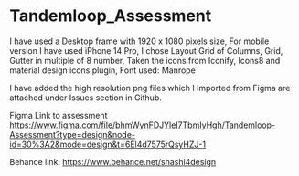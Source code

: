 # Tandemloop_Assessment
I have used a Desktop frame with 1920 x 1080 pixels size,
For mobile version I have used iPhone 14 Pro,
I chose Layout Grid of Columns, Grid, Gutter in multiple of 8 number,
Taken the icons from Iconify, Icons8 and material design icons plugin,
Font used: Manrope

I have added the high resolution png files which I imported from Figma are attached under Issues section in Github.

Figma Link to assessment
https://www.figma.com/file/bhmWynFDJYleI7TbmIyHgh/Tandemloop-Assessment?type=design&node-id=30%3A2&mode=design&t=6El4d7575rQsyHZJ-1

Behance link:
https://www.behance.net/shashi4design
